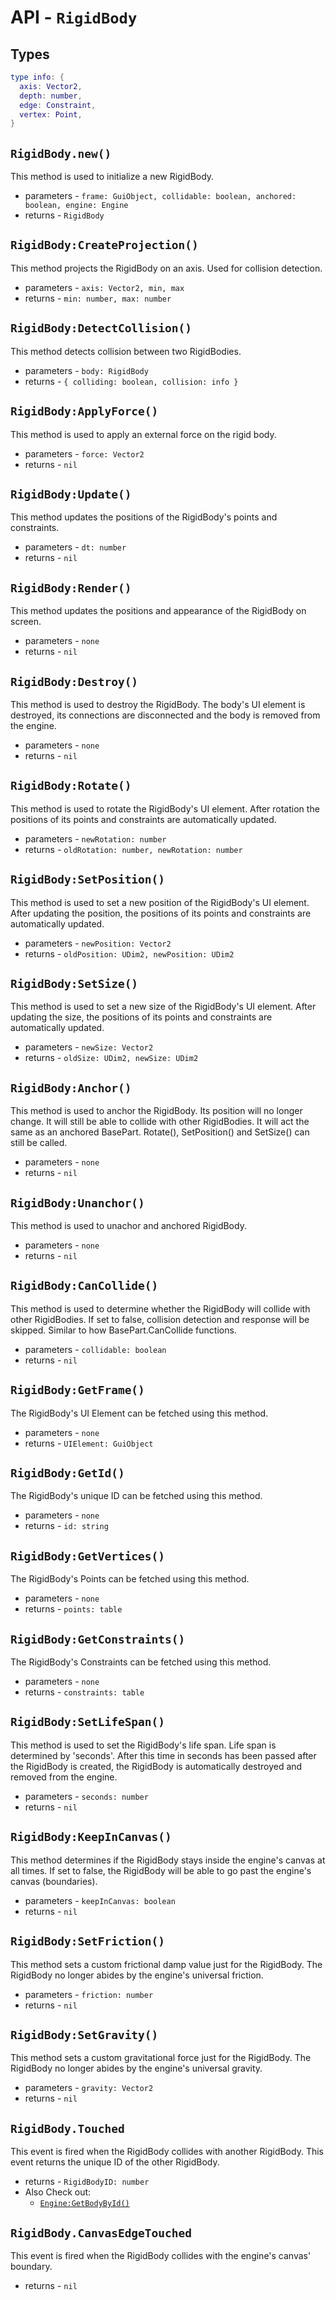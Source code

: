 # API - `RigidBody`

## Types 

```lua
type info: {
  axis: Vector2,
  depth: number,
  edge: Constraint,
  vertex: Point,
}
```

## `RigidBody.new()`

This method is used to initialize a new RigidBody.

* parameters - `frame: GuiObject, collidable: boolean, anchored: boolean, engine: Engine`
* returns - `RigidBody`

## `RigidBody:CreateProjection()`

This method projects the RigidBody on an axis. Used for collision detection.

* parameters - `axis: Vector2, min, max`
* returns - `min: number, max: number`

## `RigidBody:DetectCollision()`

This method detects collision between two RigidBodies.

* parameters - `body: RigidBody`
* returns - `{ colliding: boolean, collision: info }`

## `RigidBody:ApplyForce()`

This method is used to apply an external force on the rigid body.

* parameters - `force: Vector2`
* returns - `nil`

## `RigidBody:Update()`

This method updates the positions of the RigidBody's points and constraints.

* parameters - `dt: number`
* returns - `nil`

## `RigidBody:Render()`

This method updates the positions and appearance of the RigidBody on screen.

* parameters - `none`
* returns - `nil`

## `RigidBody:Destroy()`

This method is used to destroy the RigidBody. The body's UI element is destroyed, its connections are disconnected and the body is removed from the engine.

* parameters - `none`
* returns - `nil`

## `RigidBody:Rotate()`

This method is used to rotate the RigidBody's UI element. After rotation the positions of its points and constraints are automatically updated.

* parameters - `newRotation: number`
* returns - `oldRotation: number, newRotation: number`

## `RigidBody:SetPosition()`

This method is used to set a new position of the RigidBody's UI element. After updating the position, the positions of its points and constraints are automatically updated.

* parameters - `newPosition: Vector2`
* returns - `oldPosition: UDim2, newPosition: UDim2`

## `RigidBody:SetSize()`

This method is used to set a new size of the RigidBody's UI element. After updating the size, the positions of its points and constraints are automatically updated.

* parameters - `newSize: Vector2`
* returns - `oldSize: UDim2, newSize: UDim2`

## `RigidBody:Anchor()`

This method is used to anchor the RigidBody. Its position will no longer change. It will still be able to collide with other RigidBodies. It will act the same as an anchored BasePart. Rotate(), SetPosition() and SetSize() can still be called.

* parameters - `none`
* returns - `nil`

## `RigidBody:Unanchor()`

This method is used to unachor and anchored RigidBody.

* parameters - `none`
* returns - `nil`

## `RigidBody:CanCollide()`

This method is used to determine whether the RigidBody will collide with other RigidBodies. If set to false, collision detection and response will be skipped. Similar to how BasePart.CanCollide functions.

* parameters - `collidable: boolean`
* returns - `nil`

## `RigidBody:GetFrame()`

The RigidBody's UI Element can be fetched using this method.

* parameters - `none`
* returns - `UIElement: GuiObject`

## `RigidBody:GetId()`

The RigidBody's unique ID can be fetched using this method.

* parameters - `none`
* returns - `id: string`

## `RigidBody:GetVertices()`

The RigidBody's Points can be fetched using this method.

* parameters - `none`
* returns - `points: table`

## `RigidBody:GetConstraints()`

The RigidBody's Constraints can be fetched using this method.

* parameters - `none`
* returns - `constraints: table`

## `RigidBody:SetLifeSpan()`

This method is used to set the RigidBody's life span. Life span is determined by 'seconds'. After this time in seconds has been passed after the RigidBody is created, the RigidBody is automatically destroyed and removed from the engine.

* parameters - `seconds: number`
* returns - `nil`

## `RigidBody:KeepInCanvas()`

This method determines if the RigidBody stays inside the engine's canvas at all times. If set to false, the RigidBody will be able to go past the engine's canvas (boundaries).

* parameters - `keepInCanvas: boolean`
* returns - `nil`

## `RigidBody:SetFriction()`

This method sets a custom frictional damp value just for the RigidBody. The RigidBody no longer abides by the engine's universal friction.

* parameters - `friction: number`
* returns - `nil`

## `RigidBody:SetGravity()`

This method sets a custom gravitational force just for the RigidBody. The RigidBody no longer abides by the engine's universal gravity.

* parameters - `gravity: Vector2`
* returns - `nil`

## `RigidBody.Touched`

This event is fired when the RigidBody collides with another RigidBody. This event returns the unique ID of the other RigidBody.

* returns - `RigidBodyID: number`
* Also Check out:
  * [`Engine:GetBodyById()`](https://github.com/jaipack17/Nature2D/tree/master/docs/api/engine#enginegetbodybyid)

## `RigidBody.CanvasEdgeTouched`

This event is fired when the RigidBody collides with the engine's canvas' boundary. 

* returns - `nil`
